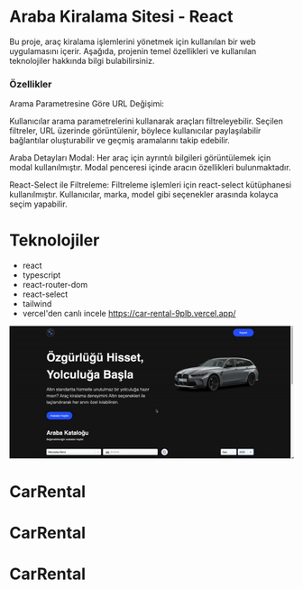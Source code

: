 # Araba Kiralama Sitesi - React

Bu proje, araç kiralama işlemlerini yönetmek için kullanılan bir web uygulamasını içerir. Aşağıda, projenin temel özellikleri ve kullanılan teknolojiler hakkında bilgi bulabilirsiniz.

<h3>Özellikler</h3>
Arama Parametresine Göre URL Değişimi:

Kullanıcılar arama parametrelerini kullanarak araçları filtreleyebilir.
Seçilen filtreler, URL üzerinde görüntülenir, böylece kullanıcılar paylaşılabilir bağlantılar oluşturabilir ve geçmiş aramalarını takip edebilir.

Araba Detayları Modal:
Her araç için ayrıntılı bilgileri görüntülemek için modal kullanılmıştır.
Modal penceresi içinde aracın özellikleri bulunmaktadır.

React-Select ile Filtreleme:
Filtreleme işlemleri için react-select kütüphanesi kullanılmıştır.
Kullanıcılar, marka, model gibi seçenekler arasında kolayca seçim yapabilir.

# Teknolojiler

- react
- typescript
- react-router-dom
- react-select
- tailwind
- vercel'den canlı incele https://car-rental-9plb.vercel.app/

![Gif](/public/car.gif)

# CarRental
# CarRental
# CarRental
